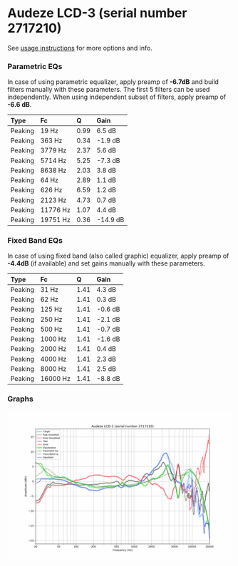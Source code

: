 # Audeze LCD-3 (serial number 2717210)
See [usage instructions](https://github.com/jaakkopasanen/AutoEq#usage) for more options and info.

### Parametric EQs
In case of using parametric equalizer, apply preamp of **-6.7dB** and build filters manually
with these parameters. The first 5 filters can be used independently.
When using independent subset of filters, apply preamp of **-6.6 dB**.

| Type    | Fc       |    Q | Gain     |
|:--------|:---------|:-----|:---------|
| Peaking | 19 Hz    | 0.99 | 6.5 dB   |
| Peaking | 363 Hz   | 0.34 | -1.9 dB  |
| Peaking | 3779 Hz  | 2.37 | 5.6 dB   |
| Peaking | 5714 Hz  | 5.25 | -7.3 dB  |
| Peaking | 8638 Hz  | 2.03 | 3.8 dB   |
| Peaking | 64 Hz    | 2.89 | 1.1 dB   |
| Peaking | 626 Hz   | 6.59 | 1.2 dB   |
| Peaking | 2123 Hz  | 4.73 | 0.7 dB   |
| Peaking | 11776 Hz | 1.07 | 4.4 dB   |
| Peaking | 19751 Hz | 0.36 | -14.9 dB |

### Fixed Band EQs
In case of using fixed band (also called graphic) equalizer, apply preamp of **-4.4dB**
(if available) and set gains manually with these parameters.

| Type    | Fc       |    Q | Gain    |
|:--------|:---------|:-----|:--------|
| Peaking | 31 Hz    | 1.41 | 4.3 dB  |
| Peaking | 62 Hz    | 1.41 | 0.3 dB  |
| Peaking | 125 Hz   | 1.41 | -0.6 dB |
| Peaking | 250 Hz   | 1.41 | -2.1 dB |
| Peaking | 500 Hz   | 1.41 | -0.7 dB |
| Peaking | 1000 Hz  | 1.41 | -1.6 dB |
| Peaking | 2000 Hz  | 1.41 | 0.4 dB  |
| Peaking | 4000 Hz  | 1.41 | 2.3 dB  |
| Peaking | 8000 Hz  | 1.41 | 2.5 dB  |
| Peaking | 16000 Hz | 1.41 | -8.8 dB |

### Graphs
![](./Audeze%20LCD-3%20(serial%20number%202717210).png)
